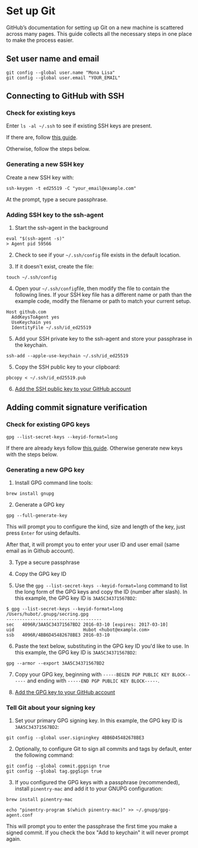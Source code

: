 # Set up Git

GitHub’s documentation for setting up Git on a new machine is scattered across many pages. This guide collects all the necessary steps in one place to make the process easier.

## Set user name and email

```shell
git config --global user.name "Mona Lisa"
git config --global user.email "YOUR_EMAIL"
```

## Connecting to GitHub with SSH

### Check for existing keys

Enter `ls -al ~/.ssh` to see if existing SSH keys are present.

If there are, follow [this guide](https://docs.github.com/en/authentication/connecting-to-github-with-ssh/checking-for-existing-ssh-keys).

Otherwise, follow the steps below.

### Generating a new SSH key

Create a new SSH key with:

```shell
ssh-keygen -t ed25519 -C "your_email@example.com"
```

At the prompt, type a secure passphrase.

### Adding SSH key to the ssh-agent

1. Start the ssh-agent in the background

```shell
eval "$(ssh-agent -s)"
> Agent pid 59566
```

2. Check to see if your `~/.ssh/config` file exists in the default location.

3. If it doesn't exist, create the file:

```shell
touch ~/.ssh/config
```

4. Open your `~/.ssh/config`file, then modify the file to contain the following lines. If your SSH key file has a different name or path than the example code, modify the filename or path to match your current setup.

```text
Host github.com
  AddKeysToAgent yes
  UseKeychain yes
  IdentityFile ~/.ssh/id_ed25519
```

5. Add your SSH private key to the ssh-agent and store your passphrase in the keychain.

```shell
ssh-add --apple-use-keychain ~/.ssh/id_ed25519
```

5. Copy the SSH public key to your clipboard:

```shell
pbcopy < ~/.ssh/id_ed25519.pub
```

6. [Add the SSH public key to your GitHub account](https://docs.github.com/en/authentication/connecting-to-github-with-ssh/adding-a-new-ssh-key-to-your-github-account)

## Adding commit signature verification

### Check for existing GPG keys

```shell
gpg --list-secret-keys --keyid-format=long
```

If there are already keys follow [this guide](https://docs.github.com/en/authentication/managing-commit-signature-verification/checking-for-existing-gpg-keys). Otherwise generate new keys with the steps below.

### Generating a new GPG key

1. Install GPG command line tools:

```shell
brew install gnupg
```

2. Generate a GPG key

```shell
gpg --full-generate-key
```

This will prompt you to configure the kind, size and length of the key, just press `Enter` for using defaults.

After that, it will prompt you to enter your user ID and user email (same email as in Github account).

3. Type a secure passphrase

4. Copy the GPG key ID

5. Use the `gpg --list-secret-keys --keyid-format=long` command to list the long form of the GPG keys and copy the ID (number after slash). In this example, the GPG key ID is `3AA5C34371567BD2`:

```shell
$ gpg --list-secret-keys --keyid-format=long
/Users/hubot/.gnupg/secring.gpg
------------------------------------
sec   4096R/3AA5C34371567BD2 2016-03-10 [expires: 2017-03-10]
uid                          Hubot <hubot@example.com>
ssb   4096R/4BB6D45482678BE3 2016-03-10
```

6. Paste the text below, substituting in the GPG key ID you'd like to use. In this example, the GPG key ID is `3AA5C34371567BD2`:

```shell
gpg --armor --export 3AA5C34371567BD2
```

7. Copy your GPG key, beginning with `-----BEGIN PGP PUBLIC KEY BLOCK------` and ending with `-----END PGP PUBLIC KEY BLOCK-----`.

8. [Add the GPG key to your GitHub account](https://docs.github.com/en/authentication/managing-commit-signature-verification/adding-a-gpg-key-to-your-github-account)

### Tell Git about your signing key

1. Set your primary GPG signing key. In this example, the GPG key ID is `3AA5C34371567BD2`:

```shell
git config --global user.signingkey 4BB6D45482678BE3
```

2. Optionally, to configure Git to sign all commits and tags by default, enter the following command:

```shell
git config --global commit.gpgsign true
git config --global tag.gpgSign true
```

3. If you configured the GPG keys with a passphrase (recommended), install `pinentry-mac` and add it to your GNUPG configuration:

```shell
brew install pinentry-mac

echo "pinentry-program $(which pinentry-mac)" >> ~/.gnupg/gpg-agent.conf
```

This will prompt you to enter the passphrase the first time you make a signed commit. If you check the box "Add to keychain" it will never prompt again.
